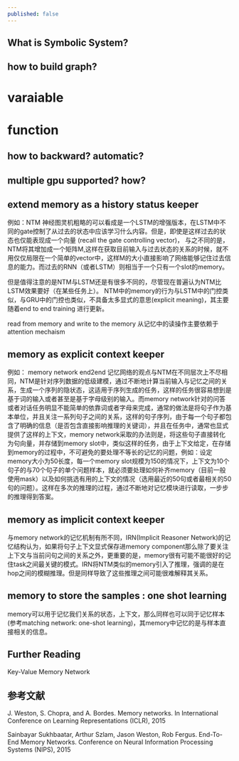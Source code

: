 ```yaml
---
published: false
---
```


## What is Symbolic System? 


## how to build graph?

# varaiable 

# function


## how to backward? automatic?


## multiple gpu supported? how?

## 


## extend memory as a history status keeper 
例如：NTM
神经图灵机粗略的可以看成是一个LSTM的增强版本，在LSTM中不同的gate控制了从过去的状态中应该学习什么内容。但是，即使是这样过去的状态也仅能表现成一个向量 (recall the gate controlling vector)， 与之不同的是，NTM将其增加成一个矩阵M,这样在获取目前输入与过去状态的关系的时候，就不用仅仅局限在一个简单的vector中，这样M的大小直接影响了网络能够记住过去信息的能力。而过去的RNN（或者LSTM）则相当于一个只有一个slot的memory。

但是值得注意的是NTM与LSTM还是有很多不同的，尽管现在普遍认为NTM比LSTM效果要好（在某些任务上）。
NTM中的memory的行为与LSTM中的门控类似，与GRU中的门控也类似，不具备太多显式的意思(explicit meaning)，其主要随着end to end training 进行更新。

read from memory and write to the memory
从记忆中的读操作主要依赖于attention mechaism

## memory as explicit context keeper 
例如： memory network end2end
记忆网络的观点与NTM在不同层次上不尽相同，NTM是针对序列数据的低级建模，通过不断地计算当前输入与记忆之间的关系，生成一个序列的隐状态，这适用于序列生成的任务，这样的任务很容易想到是基于词的输入或者甚至是基于字母级别的输入。而memory network针对的问答或者对话任务明显不能简单的依靠词或者字母来完成，通常的做法是将句子作为基本单位，并且关注一系列句子之间的关系，这样的句子序列，由于每一个句子都包含了明确的信息（是否包含直接影响推理的关键词），并且在任务中，通常也显式提供了这样的上下文，memory network采取的办法则是，将这些句子直接转化为句向量，并存储到memory slot中，类似这样的任务，由于上下文给定，在存储到memory的过程中，不可避免的要处理不等长的记忆的问题，例如：设定memory大小为50长度，每一个memory slot规模为150的情况下，上下文为10个句子的与70个句子的单个问题样本，就必须要处理如何补齐memory（目前一般使用mask）以及如何挑选有用的上下文的情况（选用最近的50句或者最相关的50句的问题）。这样在多次的推理的过程，通过不断地对记忆模块进行读取，一步步的推理得到答案。


## memory as implicit context keeper
与memory network的记忆机制有所不同，IRN(Implicit Reasoner Network)的记忆结构认为，如果将句子上下文显式保存进memory component那么除了要关注上下文与当前问句之间的关系之外，更重要的是，memory很有可能不能很好的记住task之间最关键的模式。IRN将NTM类似的memory引入了推理，强调的是在hop之间的模糊推理。但是同样导致了这些推理之间可能很难解释其关系。



## memory to store the samples : one shot learning 
memory可以用于记忆我们关系的状态，上下文，那么同样也可以同于记忆样本(参考matching network: one-shot learning)，其memory中记忆的是与样本直接相关的信息。





## Further Reading

Key-Value Memory Network 

## 参考文献
J. Weston, S. Chopra, and A. Bordes. Memory networks. In International Conference on Learning Representations (ICLR), 2015

Sainbayar Sukhbaatar, Arthur Szlam, Jason Weston, Rob Fergus. End-To-End Memory Networks. Conference on Neural Information Processing Systems (NIPS), 2015

